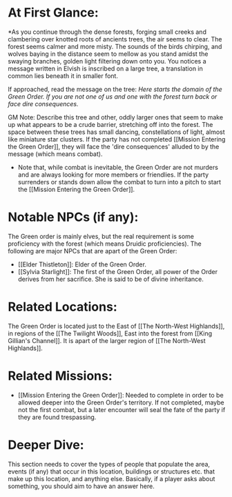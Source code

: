 # At First Glance:
*As you continue through the dense forests, forging small creeks and clambering over knotted roots of ancients trees, the air seems to clear. The forest seems calmer and more misty. The sounds of the birds chirping, and wolves baying in the distance seem to mellow as you stand amidst the swaying branches, golden light filtering down onto you. You notices a message written in Elvish is inscribed on a large tree, a translation in common lies beneath it in smaller font.

If approached, read the message on the tree: 
*Here starts the domain of the Green Order. If you are not one of us and one with the forest turn back or face dire consequences.*

GM Note: Describe this tree and other, oddly larger ones that seem to make up what appears to be a crude barrier, stretching off into the forest. The space between these trees has small dancing, constellations of light, almost like miniature star clusters. If the party has not completed [[Mission Entering the Green Order]], they will face the 'dire consequences' alluded to by the message (which means combat).
- Note that, while combat is inevitable, the Green Order are not murders and are always looking for more members or friendlies. If the party surrenders or stands down allow the combat to turn into a pitch to start the [[Mission Entering the Green Order]].
# Notable NPCs (if any):
The Green order is mainly elves, but the real requirement is some proficiency with the forest (which means Druidic proficiencies). The following are major NPCs that are apart of the Green Order:
- [[Elder Thistleton]]: Elder of the Green Order.
- [[Sylvia Starlight]]: The first of the Green Order, all power of the Order derives from her sacrifice. She is said to be of divine inheritance. 

# Related Locations:
The Green Order is located just to the East of [[The North-West Highlands]], in regions of the [[The Twilight Woods]], East into the forest from [[King Gillian's Channel]]. It is apart of the larger region of [[The North-West Highlands]].

# Related Missions:
- [[Mission Entering the Green Order]]: Needed to complete in order to be allowed deeper into the Green Order's territory. If not completed, maybe not the first combat, but a later encounter will seal the fate of the party if they are found trespassing. 

# Deeper Dive:
This section needs to cover the types of people that populate the area, events (if any) that occur in this location, buildings or structures etc. that make up this location, and anything else. Basically, if a player asks about something, you should aim to have an answer here.